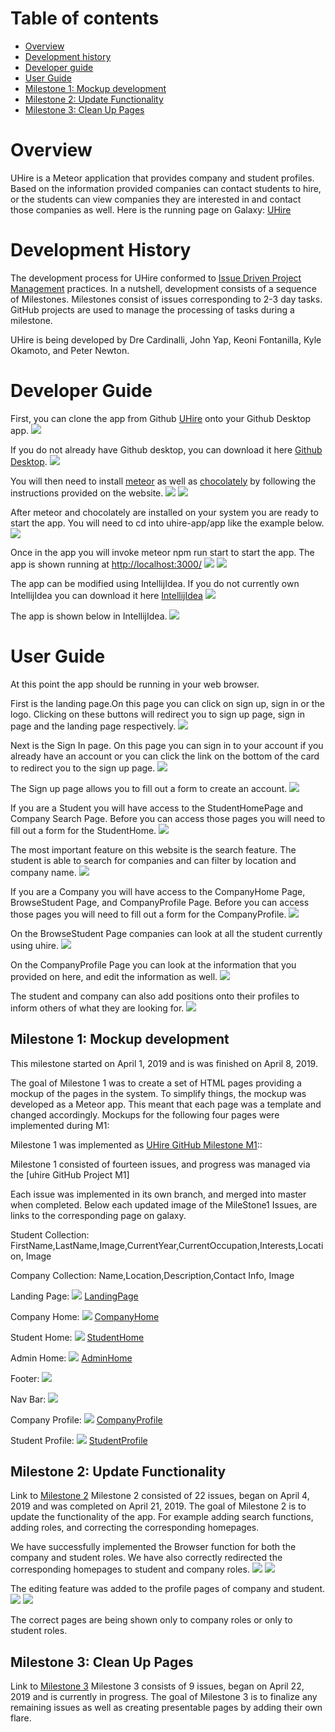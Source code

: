 # Table of contents

* [Overview](#overview)
* [Development history](#development-history)
* [Developer guide](#developer-guide)
* [User Guide](#User-guide)
* [Milestone 1: Mockup development](#milestone-1-mockup-development)
* [Milestone 2: Update Functionality](#milestone-2-update-functionality)
* [Milestone 3: Clean Up Pages](#milestone-3-clean-up-pages)

# Overview

UHire is a Meteor application that provides company and student profiles. Based on the information provided companies can contact students to hire, or the students can view companies they are interested in and contact those companies as well. 
Here is the running page on Galaxy: [UHire](http://uhire.meteorapp.com/#/)

# Development History 

The development process for UHire conformed to [Issue Driven Project Management](http://courses.ics.hawaii.edu/ics314f16/modules/project-management/) practices. In a nutshell, development consists of a sequence of Milestones. Milestones consist of issues corresponding to 2-3 day tasks. GitHub projects are used to manage the processing of tasks during a milestone.  

UHire is being developed by Dre Cardinalli, John Yap, Keoni Fontanilla, Kyle Okamoto, and Peter Newton.

# Developer Guide
First, you can clone the app from Github [UHire](https://github.com/uhire/uhire-app) onto your Github Desktop app.
<img src="/images/GithubCloneDownolad.png">

If you do not already have Github desktop, you can download it here [Github Desktop](https://desktop.github.com/). 
<img src="/images/GithubDesktop.png">

You will then need to install [meteor](https://www.meteor.com/install) as well as [chocolately](https://chocolatey.org/install) by following the instructions provided on the website.
<img src="/images/MeteorDownload.png">
<img src="/images/ChocolatelyDownload.png">

After meteor and chocolately are installed on your system you are ready to start the app. You will need to cd into uhire-app/app like the example below.
<img src="/images/CommandPromptPath.png">

Once in the app you will invoke meteor npm run start to start the app.
The app is shown running at [http://localhost:3000/](http://localhost:3000/)
<img src="/images/RunStart.png">
<img src="/images/LocalHost.png">

The app can be modified using IntellijIdea. If you do not currently own IntellijIdea you can download it here [IntellijIdea](https://www.jetbrains.com/idea/download/#section=windows)
<img src="/images/IntelliJIdeaDownload.png">

The app is shown below in IntellijIdea.
<img src="/images/AppIntelliJIdea.png">

# User Guide
At this point the app should be running in your web browser.

First is the landing page.On this page you can click on sign up, sign in or the logo. Clicking on these buttons will redirect you to sign up page, sign in page and the landing page respectively.
<img src="/images/LandingPage.png">

Next is the Sign In page. On this page you can sign in to your account if you already have an account or you can click the link on the bottom of the card to redirect you to the sign up page.
<img src="/images/LoginV2.png">

The Sign up page allows you to fill out a form to create an account.
<img src="/images/SignUpV2.png">

If you are a Student you will have access to the StudentHomePage and Company Search Page.
Before you can access those pages you will need to fill out a form for the StudentHome.
<img src="/images/StudentInfo.png">

The most important feature on this website is the search feature.
The student is able to search for companies and can filter by location and company name.
<img src="/images/CompanySearch.png">

If you are a Company you will have access to the CompanyHome Page, BrowseStudent Page, and CompanyProfile Page.
Before you can access those pages you will need to fill out a form for the CompanyProfile.
<img src="/images/CompanyInfo.png">

On the BrowseStudent Page companies can look at all the student currently using uhire.
<img src="/images/BrowserStudent.png">

On the CompanyProfile Page you can look at the information that you provided on here, and edit the information as well.
<img src="/images/CompanyProfile.png">

The student and company can also add positions onto their profiles to inform others of what they are looking for.
<img src="/images/AddPosition.png">

## Milestone 1: Mockup development

This milestone started on April 1, 2019 and is was finished on April 8, 2019.

The goal of Milestone 1 was to create a set of HTML pages providing a mockup of the pages in the system. To simplify things, the mockup was developed as a Meteor app. This meant that each page was a template and changed accordingly.
Mockups for the following four pages were implemented during M1:

Milestone 1 was implemented as [UHire GitHub Milestone M1](https://github.com/uhire/uhire-app/projects/1)::

Milestone 1 consisted of fourteen issues, and progress was managed via the [uhire GitHub Project M1]

Each issue was implemented in its own branch, and merged into master when completed.
Below each updated image of the MileStone1 Issues, are links to the corresponding page on galaxy.

Student Collection:
FirstName,LastName,Image,CurrentYear,CurrentOccupation,Interests,Location, Image

Company Collection:
Name,Location,Description,Contact Info, Image

Landing Page:
<img src="/images/LandingPage.png">
[LandingPage](http://uhire.meteorapp.com/#/)

Company Home:
<img src="/images/CompanyHome.png">
[CompanyHome](http://uhire.meteorapp.com/#/cohome)

Student Home:
<img src="/images/StudentHome.png">
[StudentHome](http://uhire.meteorapp.com/#/studentHome)

Admin Home:
<img src="/images/AdminHome.png">
[AdminHome](http://uhire.meteorapp.com/#/admin)

Footer:
<img src="/images/Footer1.png">

Nav Bar:
<img src="/images/LandingPage.png">

Company Profile:
<img src="/images/Company Profile.png">
[CompanyProfile](http://uhire.meteorapp.com/#/list)

Student Profile:
<img src="/images/StudentProfile.png">
[StudentProfile](http://uhire.meteorapp.com/#/sprofile)

## Milestone 2: Update Functionality
Link to [Milestone 2](https://github.com/uhire/uhire-app/projects/2)
Milestone 2 consisted of 22 issues, began on April 4, 2019 and was completed on April 21, 2019.
The goal of Milestone 2 is to update the functionality of the app. For example adding search functions, adding roles, and correcting the corresponding homepages.

We have successfully implemented the Browser function for both the company and student roles. We have also correctly redirected the corresponding homepages to student and company roles. 
<img src="/images/BrowserStudent.png">
<img src="/images/BrowseCompany.png">

The editing feature was added to the profile pages of company and student. 
<img src="/images/CompanyProfile.png">
<img src="/images/StudentProfile.png">

The correct pages are being shown only to company roles or only to student roles.

## Milestone 3: Clean Up Pages
Link to [Milestone 3](https://github.com/uhire/uhire-app/milestone/3)
Milestone 3 consists of 9 issues, began on April 22, 2019 and is currently in progress.
The goal of Milestone 3 is to finalize any remaining issues as well as creating presentable pages by adding their own flare.







